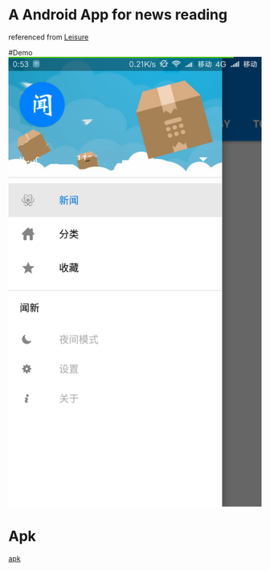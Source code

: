 # A Android App for news reading
referenced from [Leisure](https://github.com/MummyDing/Leisure)

#Demo
![demo](demo.png)

# Apk
[apk](apk) 
